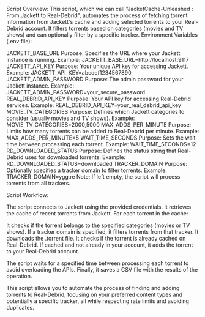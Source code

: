 Script Overview:
This script, which we can call "JacketCache-Unleashed : From Jackett to Real-Debrid", automates the process of fetching torrent information from Jackett's cache and adding selected torrents to your Real-Debrid account. It filters torrents based on categories (movies and TV shows) and can optionally filter by a specific tracker.
Environment Variables (.env file):

JACKETT_BASE_URL
Purpose: Specifies the URL where your Jackett instance is running.
Example: JACKETT_BASE_URL=http://localhost:9117
JACKETT_API_KEY
Purpose: Your unique API key for accessing Jackett.
Example: JACKETT_API_KEY=abcdef1234567890
JACKETT_ADMIN_PASSWORD
Purpose: The admin password for your Jackett instance.
Example: JACKETT_ADMIN_PASSWORD=your_secure_password
REAL_DEBRID_API_KEY
Purpose: Your API key for accessing Real-Debrid services.
Example: REAL_DEBRID_API_KEY=your_real_debrid_api_key
MOVIE_TV_CATEGORIES
Purpose: Defines which Jackett categories to consider (usually movies and TV shows).
Example: MOVIE_TV_CATEGORIES=2000,5000
MAX_ADDS_PER_MINUTE
Purpose: Limits how many torrents can be added to Real-Debrid per minute.
Example: MAX_ADDS_PER_MINUTE=5
WAIT_TIME_SECONDS
Purpose: Sets the wait time between processing each torrent.
Example: WAIT_TIME_SECONDS=12
RD_DOWNLOADED_STATUS
Purpose: Defines the status string that Real-Debrid uses for downloaded torrents.
Example: RD_DOWNLOADED_STATUS=downloaded
TRACKER_DOMAIN
Purpose: Optionally specifies a tracker domain to filter torrents.
Example: TRACKER_DOMAIN=ygg.re
Note: If left empty, the script will process torrents from all trackers.

Script Workflow:

The script connects to Jackett using the provided credentials.
It retrieves the cache of recent torrents from Jackett.
For each torrent in the cache:

It checks if the torrent belongs to the specified categories (movies or TV shows).
If a tracker domain is specified, it filters torrents from that tracker.
It downloads the .torrent file.
It checks if the torrent is already cached on Real-Debrid.
If cached and not already in your account, it adds the torrent to your Real-Debrid account.


The script waits for a specified time between processing each torrent to avoid overloading the APIs.
Finally, it saves a CSV file with the results of the operation.

This script allows you to automate the process of finding and adding torrents to Real-Debrid, focusing on your preferred content types and potentially a specific tracker, all while respecting rate limits and avoiding duplicates.

